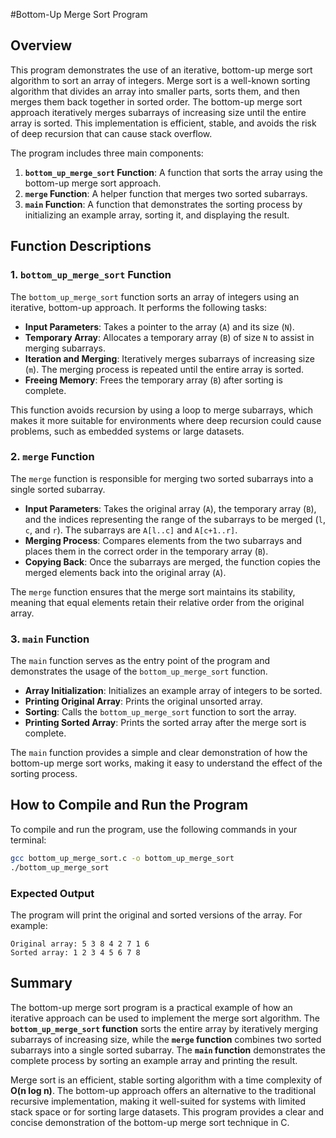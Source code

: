 #Bottom-Up Merge Sort Program

## Overview
This program demonstrates the use of an iterative, bottom-up merge sort algorithm to sort an array of integers. Merge sort is a well-known sorting algorithm that divides an array into smaller parts, sorts them, and then merges them back together in sorted order. The bottom-up merge sort approach iteratively merges subarrays of increasing size until the entire array is sorted. This implementation is efficient, stable, and avoids the risk of deep recursion that can cause stack overflow.

The program includes three main components:
1. **`bottom_up_merge_sort` Function**: A function that sorts the array using the bottom-up merge sort approach.
2. **`merge` Function**: A helper function that merges two sorted subarrays.
3. **`main` Function**: A function that demonstrates the sorting process by initializing an example array, sorting it, and displaying the result.

## Function Descriptions

### 1. `bottom_up_merge_sort` Function
The `bottom_up_merge_sort` function sorts an array of integers using an iterative, bottom-up approach. It performs the following tasks:
- **Input Parameters**: Takes a pointer to the array (`A`) and its size (`N`).
- **Temporary Array**: Allocates a temporary array (`B`) of size `N` to assist in merging subarrays.
- **Iteration and Merging**: Iteratively merges subarrays of increasing size (`m`). The merging process is repeated until the entire array is sorted.
- **Freeing Memory**: Frees the temporary array (`B`) after sorting is complete.

This function avoids recursion by using a loop to merge subarrays, which makes it more suitable for environments where deep recursion could cause problems, such as embedded systems or large datasets.

### 2. `merge` Function
The `merge` function is responsible for merging two sorted subarrays into a single sorted subarray.
- **Input Parameters**: Takes the original array (`A`), the temporary array (`B`), and the indices representing the range of the subarrays to be merged (`l`, `c`, and `r`). The subarrays are `A[l..c]` and `A[c+1..r]`.
- **Merging Process**: Compares elements from the two subarrays and places them in the correct order in the temporary array (`B`).
- **Copying Back**: Once the subarrays are merged, the function copies the merged elements back into the original array (`A`).

The `merge` function ensures that the merge sort maintains its stability, meaning that equal elements retain their relative order from the original array.

### 3. `main` Function
The `main` function serves as the entry point of the program and demonstrates the usage of the `bottom_up_merge_sort` function.
- **Array Initialization**: Initializes an example array of integers to be sorted.
- **Printing Original Array**: Prints the original unsorted array.
- **Sorting**: Calls the `bottom_up_merge_sort` function to sort the array.
- **Printing Sorted Array**: Prints the sorted array after the merge sort is complete.

The `main` function provides a simple and clear demonstration of how the bottom-up merge sort works, making it easy to understand the effect of the sorting process.

## How to Compile and Run the Program
To compile and run the program, use the following commands in your terminal:

```sh
gcc bottom_up_merge_sort.c -o bottom_up_merge_sort
./bottom_up_merge_sort
```

### Expected Output
The program will print the original and sorted versions of the array. For example:

```
Original array: 5 3 8 4 2 7 1 6
Sorted array: 1 2 3 4 5 6 7 8
```

## Summary
The bottom-up merge sort program is a practical example of how an iterative approach can be used to implement the merge sort algorithm. The **`bottom_up_merge_sort` function** sorts the entire array by iteratively merging subarrays of increasing size, while the **`merge` function** combines two sorted subarrays into a single sorted subarray. The **`main` function** demonstrates the complete process by sorting an example array and printing the result.

Merge sort is an efficient, stable sorting algorithm with a time complexity of **O(n log n)**. The bottom-up approach offers an alternative to the traditional recursive implementation, making it well-suited for systems with limited stack space or for sorting large datasets. This program provides a clear and concise demonstration of the bottom-up merge sort technique in C.

